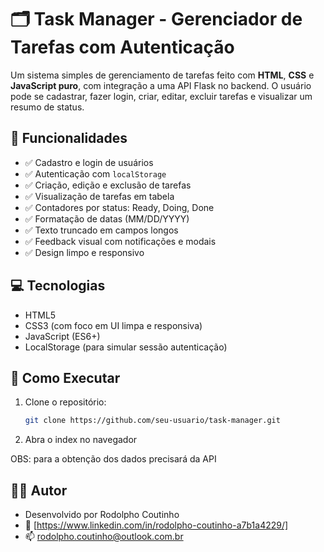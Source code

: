 # 🗂️ Task Manager - Gerenciador de Tarefas com Autenticação

Um sistema simples de gerenciamento de tarefas feito com **HTML**, **CSS** e **JavaScript puro**, com integração a uma API Flask no backend. O usuário pode se cadastrar, fazer login, criar, editar, excluir tarefas e visualizar um resumo de status.

## 🔧 Funcionalidades

- ✅ Cadastro e login de usuários
- ✅ Autenticação com `localStorage`
- ✅ Criação, edição e exclusão de tarefas
- ✅ Visualização de tarefas em tabela
- ✅ Contadores por status: Ready, Doing, Done
- ✅ Formatação de datas (MM/DD/YYYY)
- ✅ Texto truncado em campos longos
- ✅ Feedback visual com notificações e modais
- ✅ Design limpo e responsivo

## 💻 Tecnologias

- HTML5
- CSS3 (com foco em UI limpa e responsiva)
- JavaScript (ES6+)
- LocalStorage (para simular sessão autenticação)

## 🚀 Como Executar

1. Clone o repositório:
   ```bash
   git clone https://github.com/seu-usuario/task-manager.git
2. Abra o index no navegador

OBS: para a obtenção dos dados precisará da API

## 👨‍💻 Autor

- Desenvolvido por Rodolpho Coutinho
- 🔗 [https://www.linkedin.com/in/rodolpho-coutinho-a7b1a4229/]
- 📫 rodolpho.coutinho@outlook.com.br